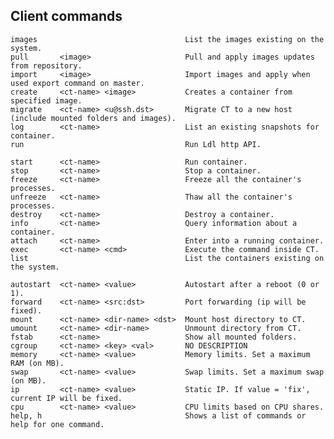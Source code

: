 ## Client commands

    images                                 List the images existing on the system.
    pull       <image>                     Pull and apply images updates from repository.
    import     <image>                     Import images and apply when used export command on master.
    create     <ct-name> <image>           Creates a container from specified image.
    migrate    <ct-name> <u@ssh.dst>       Migrate CT to a new host (include mounted folders and images).
    log        <ct-name>                   List an existing snapshots for container.
    run                                    Run Ldl http API.
    
    start      <ct-name>                   Run container.
    stop       <ct-name>                   Stop a container.
    freeze     <ct-name>                   Freeze all the container's processes.
    unfreeze   <ct-name>                   Thaw all the container's processes.
    destroy    <ct-name>                   Destroy a container.
    info       <ct-name>                   Query information about a container.
    attach     <ct-name>                   Enter into a running container.
    exec       <ct-name> <cmd>             Execute the command inside CT.
    list                                   List the containers existing on the system.
    
    autostart  <ct-name> <value>           Autostart after a reboot (0 or 1).
    forward    <ct-name> <src:dst>         Port forwarding (ip will be fixed).
    mount      <ct-name> <dir-name> <dst>  Mount host directory to CT.
    umount     <ct-name> <dir-name>        Unmount directory from CT.
    fstab      <ct-name>                   Show all mounted folders.
    cgroup     <ct-name> <key> <val>       NO DESCRIPTION
    memory     <ct-name> <value>           Memory limits. Set a maximum RAM (on MB).
    swap       <ct-name> <value>           Swap limits. Set a maximum swap (on MB).
    ip         <ct-name> <value>           Static IP. If value = 'fix', current IP will be fixed.
    cpu        <ct-name> <value>           CPU limits based on CPU shares.
    help, h                                Shows a list of commands or help for one command.
